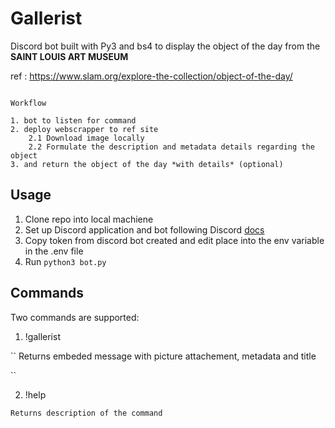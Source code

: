 # Gallerist

Discord bot built with Py3 and bs4 to display the object of the day from the **SAINT LOUIS ART MUSEUM**

ref : <https://www.slam.org/explore-the-collection/object-of-the-day/>

``` Py

Workflow

1. bot to listen for command
2. deploy webscrapper to ref site
    2.1 Download image locally
    2.2 Formulate the description and metadata details regarding the object
3. and return the object of the day *with details* (optional)

```

## Usage 

1. Clone repo into local machiene 
2. Set up Discord application and bot following Discord [docs](https://discordpy.readthedocs.io/en/stable/discord.html)
3. Copy token from discord bot created and edit place into the env variable in the .env file
4. Run `python3 bot.py`

## Commands

Two commands are supported:

1. !gallerist

``
    Returns embeded message with picture attachement, metadata and title

``

2. !help <command>

``
    Returns description of the command
``
